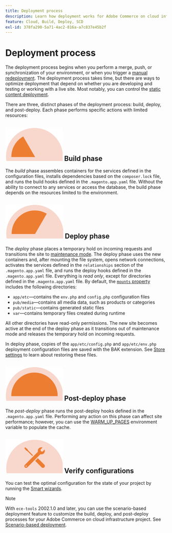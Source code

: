 ```yaml
---
title: Deployment process
description: Learn how deployment works for Adobe Commerce on cloud infrastructure projects.
feature: Cloud, Build, Deploy, SCD
exl-id: 378fa290-5a71-4ac2-816a-a7c837e45b2f
---
```

# Deployment process

The deployment process begins when you perform a merge, push, or synchronization of your environment, or when you trigger a [manual redeployment](../dev-tools/cloud-cli-overview.md#redeploy-the-environment). The deployment process takes time, but there are ways to optimize deployment that depend on whether you are developing and testing or working with a live site. Most notably, you can control the [static content deployment](static-content.md).

There are three, distinct phases of the deployment process: build, deploy, and post-deploy. Each phase performs specific actions with limited resources:

## ![Build phase](../../assets/status-build.png) Build phase

The _build_ phase assembles containers for the services defined in the configuration files, installs dependencies based on the `composer.lock` file, and runs the build hooks defined in the `.magento.app.yaml` file. Without the ability to connect to any services or access the database, the build phase depends on the resources limited to the environment.

## ![Deploy phase](../../assets/status-deploy.png) Deploy phase

The _deploy_ phase places a temporary hold on incoming requests and transitions the site to [maintenance mode](https://experienceleague.adobe.com/docs/commerce-operations/configuration-guide/setup/application-modes.html). The deploy phase uses the new containers and, after mounting the file system, opens network connections, activates the services defined in the `relationships` section of the `.magento.app.yaml` file, and runs the deploy hooks defined in the `.magento.app.yaml` file. Everything is _read only_, except for directories defined in the `.magento.app.yaml` file. By default, the [`mounts` property](../application/properties.md#mounts) includes the following directories:

-  `app/etc`—contains the `env.php` and `config.php` configuration files
-  `pub/media`—contains all media data, such as products or categories
-  `pub/static`—contains generated static files
-  `var`—contains temporary files created during runtime

All other directories have read-only permissions. The new site becomes active at the end of the deploy phase as it transitions out of maintenance mode and releases the temporary hold on incoming requests.

In deploy phase, copies of the `app/etc/config.php` and `app/etc/env.php` deployment configuration files are saved with the BAK extension. See [Store settings](../store/store-settings.md#restore-configuration-files) to learn about restoring these files.

## ![Post-deploy phase](../../assets/status-post-deploy.png) Post-deploy phase

The _post-deploy_ phase runs the post-deploy hooks defined in the `.magento.app.yaml` file. Performing any action on this phase can affect site performance; however, you can use the [WARM_UP_PAGES](../environment/variables-post-deploy.md#warmuppages) environment variable to populate the cache.

## ![Verify state](../../assets/status-verify.png) Verify configurations

You can test the optimal configuration for the state of your project by running the [Smart wizards](smart-wizards.md).

>[!NOTE]
>
>With `ece-tools` 2002.1.0 and later, you can use the scenario-based deployment feature to customize the build, deploy, and post-deploy processes for your Adobe Commerce on cloud infrastructure project. See [Scenario-based deployment](scenario-based.md).
